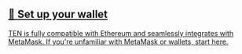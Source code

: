 ## [📄️<!-- --> <!-- -->Set up your wallet](/docs/getting-started/for-users/setup-you-wallet.md)

[TEN is fully compatible with Ethereum and seamlessly integrates with MetaMask. If you're unfamiliar with MetaMask or wallets, start here.](/docs/getting-started/for-users/setup-you-wallet.md)
